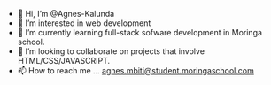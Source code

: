 - 👋 Hi, I’m @Agnes-Kalunda
- 👀 I’m interested in web development
- 🌱 I’m currently learning full-stack sofware development in Moringa school.
- 💞️ I’m looking to collaborate on projects that involve HTML/CSS/JAVASCRIPT.
- 📫 How to reach me ... agnes.mbiti@student.moringaschool.com

<!---
Agnes-Kalunda/Agnes-Kalunda is a ✨ special ✨ repository because its `README.md` (this file) appears on your GitHub profile.
You can click the Preview link to take a look at your changes.
--->
